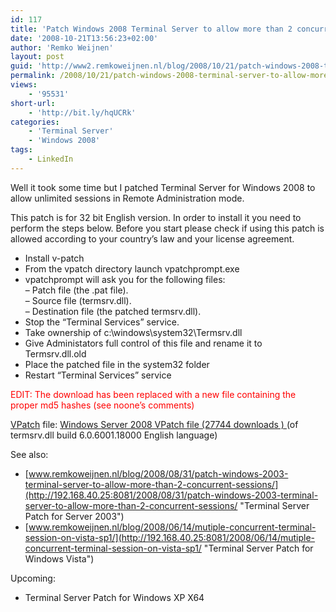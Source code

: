 ```yaml
---
id: 117
title: 'Patch Windows 2008 Terminal Server to allow more than 2 concurrent sessions'
date: '2008-10-21T13:56:23+02:00'
author: 'Remko Weijnen'
layout: post
guid: 'http://www2.remkoweijnen.nl/blog/2008/10/21/patch-windows-2008-terminal-server-to-allow-more-than-2-concurrent-sessions/'
permalink: /2008/10/21/patch-windows-2008-terminal-server-to-allow-more-than-2-concurrent-sessions/
views:
    - '95531'
short-url:
    - 'http://bit.ly/hqUCRk'
categories:
    - 'Terminal Server'
    - 'Windows 2008'
tags:
    - LinkedIn
---
```


Well it took some time but I patched Terminal Server for Windows 2008 to allow unlimited sessions in Remote Administration mode.

This patch is for 32 bit English version. In order to install it you need to perform the steps below. Before you start please check if using this patch is allowed according to your country’s law and your license agreement.

- Install v-patch
- From the vpatch directory launch vpatchprompt.exe
- vpatchprompt will ask you for the following files:  
    – Patch file (the .pat file).  
    – Source file (termsrv.dll).  
    – Destination file (the patched termsrv.dll).
- Stop the “Terminal Services” service.
- Take ownership of c:\\windows\\system32\\Termsrv.dll
- Give Administators full control of this file and rename it to Termsrv.dll.old
- Place the patched file in the system32 folder
- Restart “Terminal Services” service

<font color="#ff0000">EDIT: The download has been replaced with a new file containing the proper md5 hashes (see noone’s comments)</font>

[VPatch](http://www.tibed.net/vpatch/) file: [ Windows Server 2008 VPatch file (27744 downloads ) ](http://192.168.40.25:8081/download/windows-server-2008-vpatch-file/?tmstv=1726048918 "Version 1.0") (of termsrv.dll build 6.0.6001.18000 English language)

See also:

- [www.remkoweijnen.nl/blog/2008/08/31/patch-windows-2003-terminal-server-to-allow-more-than-2-concurrent-sessions/](http://192.168.40.25:8081/2008/08/31/patch-windows-2003-terminal-server-to-allow-more-than-2-concurrent-sessions/ "Terminal Server Patch for Server 2003")
- [www.remkoweijnen.nl/blog/2008/06/14/mutiple-concurrent-terminal-session-on-vista-sp1/](http://192.168.40.25:8081/2008/06/14/mutiple-concurrent-terminal-session-on-vista-sp1/ "Terminal Server Patch for Windows Vista")

Upcoming:

- Terminal Server Patch for Windows XP X64